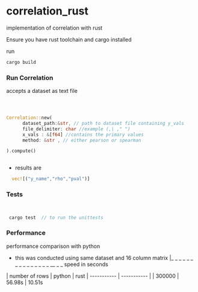 # correlation_rust
implementation of correlation with rust


Ensure you have rust toolchain  and cargo installed

run 


``` rust
cargo build


```

### Run Correlation

accepts a dataset as text file

``` rust 



Correlation::new(
      dataset_path:&str, // path to dataset file containing y_vals
      file_delimiter: char //example (,| ," ")
      x_vals : &[f64] //contains the primary values
      method: &str , // either pearson or spearman

).compute()



```
- results are 

 ``` rust
   vec![("y_name","rho","pval")]

```


### Tests


``` rust


 cargo test  // to run the unittests


```


### Performance

performance comparison with python


- this was conducted using same dataset and 16 column matrix
|_ _ _ _ _ _ _ _ _ _ _ _ _ _ _ __ _ _                     speed in seconds
                     

| number of rows     | python | rust
| ----------- | ----------- |
| 300000      |  56.98s          | 10.51s